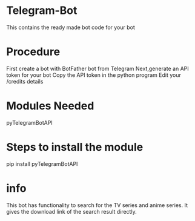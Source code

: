 # Telegram-Bot 
This contains the ready made bot code for your bot 
# Procedure
  First create a bot with BotFather bot from Telegram 
  Next,generate an API token for your bot
  Copy the API token in the python program 
  Edit your /credits details
# Modules Needed
   pyTelegramBotAPI 
# Steps to install the module
   pip install pyTelegramBotAPI
# info 
  This bot has functionality to search for the TV series and anime series.
  It gives the download link of the search result directly.
 
